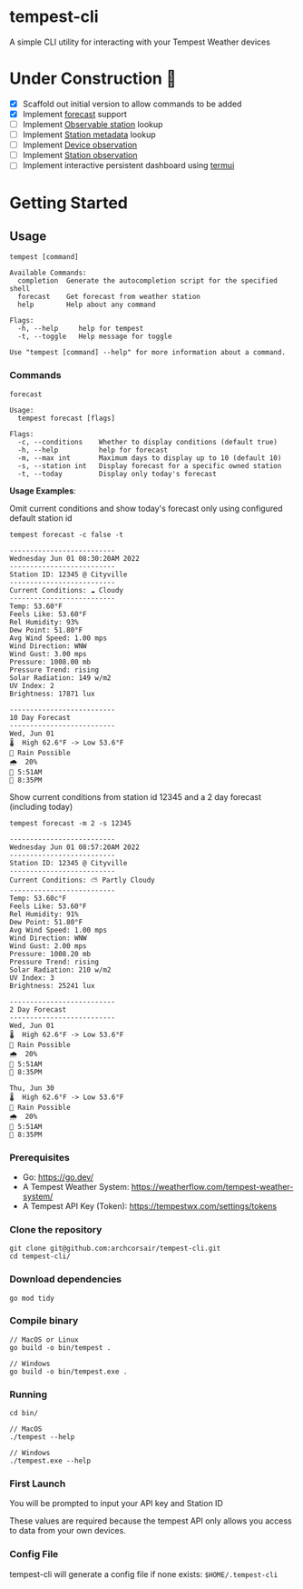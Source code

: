 # tempest-cli

A simple CLI utility for interacting with your Tempest Weather devices

# Under Construction :construction:

- [x] Scaffold out initial version to allow commands to be added
- [x] Implement [forecast](https://weatherflow.github.io/Tempest/api/swagger/#/forecast) support
- [ ] Implement [Observable station](https://weatherflow.github.io/Tempest/api/swagger/#!/stations/getStations) lookup
- [ ] Implement [Station metadata](https://weatherflow.github.io/Tempest/api/swagger/#!/stations/getStationById) lookup
- [ ] Implement [Device observation](https://weatherflow.github.io/Tempest/api/swagger/#!/observations/getObservationsByDeviceId)
- [ ] Implement [Station observation](https://weatherflow.github.io/Tempest/api/swagger/#!/observations/getStationObservation)
- [ ] Implement interactive persistent dashboard using [termui](https://github.com/gizak/termui)

# Getting Started

## Usage

```
tempest [command]

Available Commands:
  completion  Generate the autocompletion script for the specified shell
  forecast    Get forecast from weather station
  help        Help about any command

Flags:
  -h, --help     help for tempest
  -t, --toggle   Help message for toggle

Use "tempest [command] --help" for more information about a command.
```

### Commands

`forecast`

```
Usage:
  tempest forecast [flags]

Flags:
  -c, --conditions    Whether to display conditions (default true)
  -h, --help          help for forecast
  -m, --max int       Maximum days to display up to 10 (default 10)
  -s, --station int   Display forecast for a specific owned station
  -t, --today         Display only today's forecast
```

**Usage Examples**:

Omit current conditions and show today's forecast only using configured default station id

`tempest forecast -c false -t`

```
--------------------------
Wednesday Jun 01 08:30:20AM 2022
--------------------------
Station ID: 12345 @ Cityville
--------------------------
Current Conditions: ☁️ Cloudy
--------------------------
Temp: 53.60°F
Feels Like: 53.60°F
Rel Humidity: 93%
Dew Point: 51.80°F
Avg Wind Speed: 1.00 mps
Wind Direction: WNW
Wind Gust: 3.00 mps
Pressure: 1008.00 mb
Pressure Trend: rising
Solar Radiation: 149 w/m2
UV Index: 2
Brightness: 17871 lux

--------------------------
10 Day Forecast
--------------------------
Wed, Jun 01
🌡️  High 62.6°F -> Low 53.6°F
🌂 Rain Possible
🌧️  20%
🌅 5:51AM
🌇 8:35PM
```

Show current conditions from station id 12345 and a 2 day forecast (including today)

`tempest forecast -m 2 -s 12345`

```
--------------------------
Wednesday Jun 01 08:57:20AM 2022
--------------------------
Station ID: 12345 @ Cityville
--------------------------
Current Conditions: ⛅️ Partly Cloudy
--------------------------
Temp: 53.60c°F
Feels Like: 53.60°F
Rel Humidity: 91%
Dew Point: 51.80°F
Avg Wind Speed: 1.00 mps
Wind Direction: WNW
Wind Gust: 2.00 mps
Pressure: 1008.20 mb
Pressure Trend: rising
Solar Radiation: 210 w/m2
UV Index: 3
Brightness: 25241 lux

--------------------------
2 Day Forecast
--------------------------
Wed, Jun 01
🌡️  High 62.6°F -> Low 53.6°F
🌂 Rain Possible
🌧️  20%
🌅 5:51AM
🌇 8:35PM

Thu, Jun 30
🌡️  High 62.6°F -> Low 53.6°F
🌂 Rain Possible
🌧️  20%
🌅 5:51AM
🌇 8:35PM
```

### Prerequisites

- Go: https://go.dev/
- A Tempest Weather System: https://weatherflow.com/tempest-weather-system/
- A Tempest API Key (Token): https://tempestwx.com/settings/tokens

### Clone the repository

```
git clone git@github.com:archcorsair/tempest-cli.git
cd tempest-cli/
```

### Download dependencies

```
go mod tidy
```

### Compile binary

```
// MacOS or Linux
go build -o bin/tempest .

// Windows
go build -o bin/tempest.exe .
```

### Running

```
cd bin/

// MacOS
./tempest --help

// Windows
./tempest.exe --help
```

### First Launch

You will be prompted to input your API key and Station ID

These values are required because the tempest API only allows you access to data from your own devices.

### Config File

tempest-cli will generate a config file if none exists: `$HOME/.tempest-cli`
